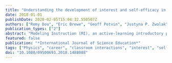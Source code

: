 ```yaml
---
title: "Understanding the development of interest and self-efficacy in active-learning undergraduate physics courses"
date: 2018-01-01
publishDate: 2020-02-05T15:04:32.550507Z
authors: ["Remy Dou", "Eric Brewe", "Geoff Potvin", "Justyna P. Zwolak", "Zahra Hazari"]
publication_types: ["2"]
abstract: "Modeling Instruction (MI), an active-learning introductory physics curriculum, has been shown to improve student academic success. Peer-to-peer interactions play a salient role in the MI classroom. Their impact on student interest and self-efficacy – preeminent constructs of various career theories – has not been thoroughly explored. Our examination of three undergraduate MI courses (N = 221) revealed a decrease in students' physics self- efficacy, physics interest, and general science interest. We found a positive link from physics interest to self-efficacy, and a negative relationship between science interest and self-efficacy. We tested structural equation models confirming that student interactions make positive contributions to self-efficacy. This study frames students' classroom interactions within broader career theory frameworks and suggests nuanced considerations regarding interest and self-efficacy constructs in the context of undergraduate active-learning science courses."
featured: false
publication: "*International Journal of Science Education*"
tags: ["Physics", "career", "classroom interactions", "interest", "self-efficacy", "social network analysis"]
doi: "10.1080/09500693.2018.1488088"
---
```


